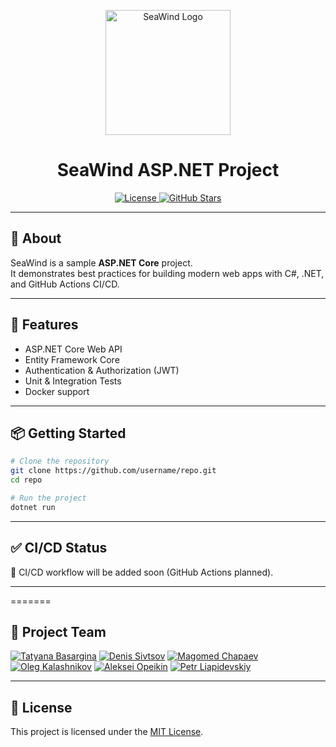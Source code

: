 <p align="center">
  <img src="https://raw.githubusercontent.com/DSivtsov/SeaWind/main/assets/ChatGPSeaWindLogo.png" alt="SeaWind Logo" width="200"/>
</p>

<h1 align="center">SeaWind ASP.NET Project</h1>

<p align="center">
  <a href="https://github.com/username/repo/blob/main/LICENSE">
    <img src="https://img.shields.io/github/license/DSivtsov/SeaWind" alt="License"/>
  </a>
  <a href="https://github.com/username/repo/stargazers">
    <img src="https://img.shields.io/github/stars/DSivtsov/SeaWind?style=social" alt="GitHub Stars"/>
  </a>
</p>

---

## 🚀 About

SeaWind is a sample **ASP.NET Core** project.  
It demonstrates best practices for building modern web apps with C#, .NET, and GitHub Actions CI/CD.

---

## 🔧 Features

- ASP.NET Core Web API  
- Entity Framework Core  
- Authentication & Authorization (JWT)  
- Unit & Integration Tests  
- Docker support  

---

## 📦 Getting Started

```bash
# Clone the repository
git clone https://github.com/username/repo.git
cd repo

# Run the project
dotnet run
```

---

## ✅ CI/CD Status

🚧 CI/CD workflow will be added soon (GitHub Actions planned).  
<!-- Later replace this line with a badge, e.g.:
[![.NET Build](https://github.com/username/SeaWind/actions/workflows/dotnet.yml/badge.svg)](https://github.com/username/SeaWind/actions/workflows/dotnet.yml)
-->

---

=======
## 👥 Project Team

[![Tatyana Basargina](https://img.shields.io/badge/Tatyana-Basargina-blue)](team/TatyanaBasargina.md)
[![Denis Sivtsov](https://img.shields.io/badge/Denis-Sivtsov-green)](team/DenisSivtsov.md)
[![Magomed Chapaev](https://img.shields.io/badge/Magomed-Chapaev-blue)](team/MagomedChapaev.md)
[![Oleg Kalashnikov](https://img.shields.io/badge/Oleg-Kalashnikov-green)](team/OlegKalashnikov.md)
[![Aleksei Opeikin](https://img.shields.io/badge/Aleksei-Opeikin-blue)](team/AlekseiOpeikin.md)
[![Petr Liapidevskiy](https://img.shields.io/badge/Petr-Liapidevskiy-green)](team/PetrLiapidevskiy.md)

---

## 📜 License

This project is licensed under the [MIT License](LICENSE).
